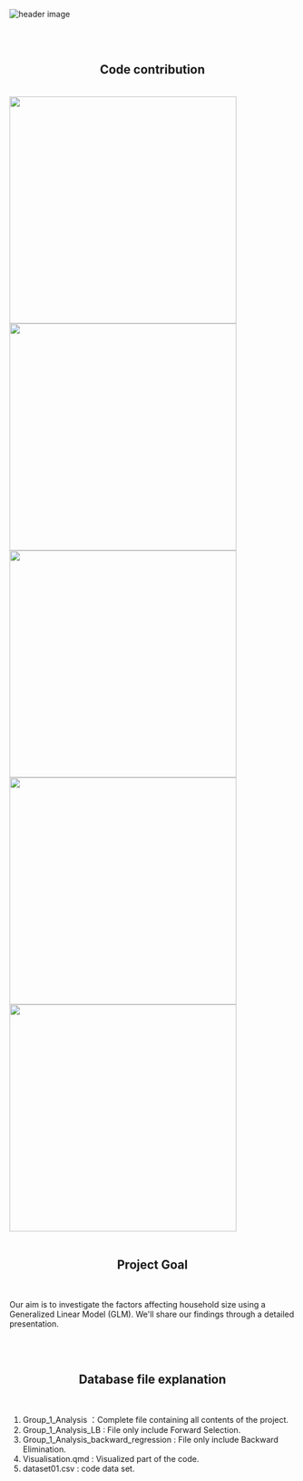 ![header image](https://github.com/Linbin-Lai/DAS-Group-01/assets/162216504/9ee59bb0-3499-415b-a590-d0e10d3547f0)

<br>
<br>
<b><h2><center>Code contribution</center></h1></b>
<br>

<a href="https://github.com/Linbin-Lai/github-readme-stats">
  <img height=400  src="https://github-readme-stats.vercel.app/api?username=Linbin-Lai" />
</a>

<a href="https://github.com/Linbin-Lai/github-readme-stats">
  <img height=400  src="https://github-readme-stats.vercel.app/api?username=Vittoriayang" />
</a>

<a href="https://github.com/Linbin-Lai/github-readme-stats">
  <img height=400  src="https://github-readme-stats.vercel.app/api?username=ZhenkaiGeng" />
</a>

<a href="https://github.com/Linbin-Lai/github-readme-stats">
  <img height=400  src="https://github-readme-stats.vercel.app/api?username=LeopoldXu" />
</a>

<a href="https://github.com/Linbin-Lai/github-readme-stats">
  <img height=400  src="https://github-readme-stats.vercel.app/api?username=YunlongZhao1" />
</a>

<br>
<br>
<b><h2><center>Project Goal</center></h1></b>
<br>

Our aim is to investigate the factors affecting household size using a Generalized Linear Model (GLM). We'll share our findings through a detailed presentation.


<br>
<br>
<b><h2><center>Database file explanation</center></h1></b>
<br>

1. Group_1_Analysis ：Complete file containing all contents of the project.
2. Group_1_Analysis_LB : File only include Forward Selection.
3. Group_1_Analysis_backward_regression : File only include Backward Elimination.
4. Visualisation.qmd : Visualized part of the code.
5. dataset01.csv : code data set.
